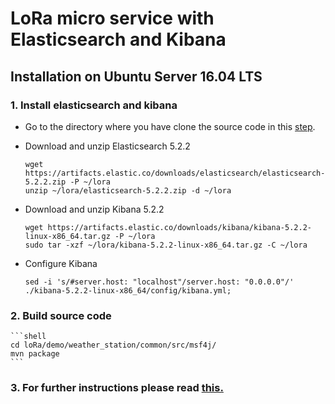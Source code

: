 # LoRa micro service with Elasticsearch and Kibana

## Installation on Ubuntu Server 16.04 LTS

### 1. Install elasticsearch and kibana

* Go to the directory where you have clone the source code in this [step](../README.md#step1).

* Download and unzip Elasticsearch 5.2.2
		
    ```shell
    wget https://artifacts.elastic.co/downloads/elasticsearch/elasticsearch-5.2.2.zip -P ~/lora
    unzip ~/lora/elasticsearch-5.2.2.zip -d ~/lora
    
    ```
* Download and unzip Kibana 5.2.2

	```shell
	wget https://artifacts.elastic.co/downloads/kibana/kibana-5.2.2-linux-x86_64.tar.gz -P ~/lora
	sudo tar -xzf ~/lora/kibana-5.2.2-linux-x86_64.tar.gz -C ~/lora
	```
	
* Configure Kibana

	```shell
	sed -i 's/#server.host: "localhost"/server.host: "0.0.0.0"/' ./kibana-5.2.2-linux-x86_64/config/kibana.yml;
	```
	
### 2. Build source code

	```shell
	cd loRa/demo/weather_station/common/src/msf4j/
	mvn package
	```
	
### 3. For further instructions please read [this.](../README.md#step3)